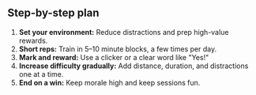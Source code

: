 ## Step-by-step plan
1. **Set your environment:** Reduce distractions and prep high-value rewards.
2. **Short reps:** Train in 5–10 minute blocks, a few times per day.
3. **Mark and reward:** Use a clicker or a clear word like "Yes!"
4. **Increase difficulty gradually:** Add distance, duration, and distractions one at a time.
5. **End on a win:** Keep morale high and keep sessions fun.
